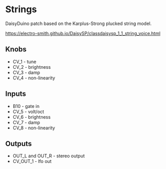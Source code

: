 # Strings

DaisyDuino patch based on the Karplus-Strong plucked string model.

https://electro-smith.github.io/DaisySP/classdaisysp_1_1_string_voice.html

## Knobs
- CV_1 - tune
- CV_2 - brightness
- CV_3 - damp
- CV_4 - non-linearity

## Inputs
- B10 - gate in
- CV_5 - volt/oct
- CV_6 - brightness
- CV_7 - damp
- CV_8 - non-linearity

## Outputs
- OUT_L and OUT_R - stereo output
- CV_OUT_1 - lfo out
